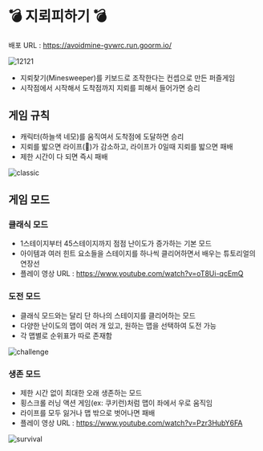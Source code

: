 # 💣 지뢰피하기 💣
배포 URL : https://avoidmine-gvwrc.run.goorm.io/

![12121](https://user-images.githubusercontent.com/67459853/136982684-404dabfb-808b-47f7-9f01-d05c34cca468.png)
- 지뢰찾기(Minesweeper)를 키보드로 조작한다는 컨셉으로 만든 퍼즐게임
- 시작점에서 시작해서 도착점까지 지뢰를 피해서 들어가면 승리

## 게임 규칙
- 캐릭터(하늘색 네모)를 움직여서 도착점에 도달하면 승리
- 지뢰를 밟으면 라이프(💖)가 감소하고, 라이프가 0일때 지뢰를 밟으면 패배
- 제한 시간이 다 되면 즉시 패배

![classic](https://user-images.githubusercontent.com/67459853/137245049-944015f1-59e9-407d-87b0-f7e855957cc3.png)

## 게임 모드
### 클래식 모드
- 1스테이지부터 45스테이지까지 점점 난이도가 증가하는 기본 모드
- 아이템과 여러 힌트 요소들을 스테이지를 하나씩 클리어하면서 배우는 튜토리얼의 연장선
- 플레이 영상 URL : https://www.youtube.com/watch?v=oT8Ui-qcEmQ

### 도전 모드
- 클래식 모드와는 달리 단 하나의 스테이지를 클리어하는 모드
- 다양한 난이도의 맵이 여러 개 있고, 원하는 맵을 선택하여 도전 가능
- 각 맵별로 순위표가 따로 존재함

![challenge](https://user-images.githubusercontent.com/67459853/137245030-5936e91f-c37d-47e0-b727-a8ef94a5a2d0.PNG)

### 생존 모드
- 제한 시간 없이 최대한 오래 생존하는 모드
- 횡스크롤 러닝 액션 게임(ex: 쿠키런)처럼 맵이 좌에서 우로 움직임
- 라이프를 모두 잃거나 맵 밖으로 벗어나면 패배
- 플레이 영상 URL : https://www.youtube.com/watch?v=Pzr3HubY6FA

![survival](https://user-images.githubusercontent.com/67459853/137246290-12cec32a-4aa1-4384-a1a7-6cbc08de3088.gif)
